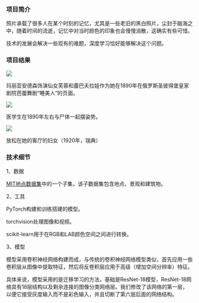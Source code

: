 ### 项目简介

照片承载了很多人在某个时刻的记忆，尤其是一些老旧的黑白照片，尘封于脑海之中，随着时间的流逝，记忆中对当时颜色的印象也会慢慢消散，这确实有些可惜。

技术的发展会解决一些现有的难题，深度学习恰好能够解决这个问题。

### 项目结果

![](D:\Deoldify-project\images\Ballerinas.jpg)

玛丽亚安德森饰演仙女芙蓉和蕾巴夫拉娃作为她在1890年在俄罗斯圣彼得堡皇家剧院芭蕾舞剧“睡美人”的页面。

![](D:\Deoldify-project\images\MedStudentsCards.jpg)

医学生在1890年左右与尸体一起摆姿势。

![](D:\Deoldify-project\images\SweedishLivingRoom1920.jpg)

放松在她的客厅的妇女（1920年，瑞典）

### 技术细节

1、数据

[MIT地点数据集](http://places.csail.mit.edu/)中的一个子集，该子数据集包含地点、景观和建筑物。

2、工具

PyTorch构建和训练搭建的模型。

torchvision处理图像和视频。

scikit-learn用于在RGB和LAB颜色空间之间进行转换。


  3、模型

模型采用卷积神经网络构建而成，与传统的卷积神经网络模型类似，首先应用一些卷积层从图像中提取特征，然后将反卷积层应用于高级（增加空间分辨率）特征。

具体来说，模型采用的是迁移学习的方法，基础是ResNet-18模型，ResNet-18网络具有18层结构以及剩余连接的图像分类网络层。我们修改了该网络的第一层，以便它接受灰度输入而不是彩色输入，并且切断了第六层后面的网络结构。

